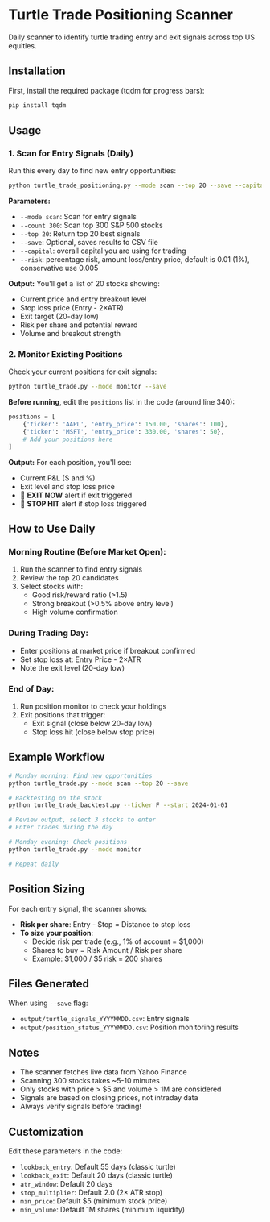 # Turtle Trade Positioning Scanner

Daily scanner to identify turtle trading entry and exit signals across top US equities.

## Installation

First, install the required package (tqdm for progress bars):

```bash
pip install tqdm
```

## Usage

### 1. Scan for Entry Signals (Daily)

Run this every day to find new entry opportunities:

```bash
python turtle_trade_positioning.py --mode scan --top 20 --save --capital 20000 --risk 0.01
```

**Parameters:**
- `--mode scan`: Scan for entry signals
- `--count 300`: Scan top 300 S&P 500 stocks
- `--top 20`: Return top 20 best signals
- `--save`: Optional, saves results to CSV file
- `--capital`: overall capital you are using for trading
- `--risk`: percentage risk, amount loss/entry price, default is 0.01 (1%), conservative use 0.005

**Output:** You'll get a list of 20 stocks showing:
- Current price and entry breakout level
- Stop loss price (Entry - 2×ATR)
- Exit target (20-day low)
- Risk per share and potential reward
- Volume and breakout strength

### 2. Monitor Existing Positions

Check your current positions for exit signals:

```bash
python turtle_trade.py --mode monitor --save
```

**Before running**, edit the `positions` list in the code (around line 340):

```python
positions = [
    {'ticker': 'AAPL', 'entry_price': 150.00, 'shares': 100},
    {'ticker': 'MSFT', 'entry_price': 330.00, 'shares': 50},
    # Add your positions here
]
```

**Output:** For each position, you'll see:
- Current P&L ($ and %)
- Exit level and stop loss price
- 🚨 **EXIT NOW** alert if exit triggered
- 🛑 **STOP HIT** alert if stop loss triggered

## How to Use Daily

### Morning Routine (Before Market Open):
1. Run the scanner to find entry signals
2. Review the top 20 candidates
3. Select stocks with:
   - Good risk/reward ratio (>1.5)
   - Strong breakout (>0.5% above entry level)
   - High volume confirmation

### During Trading Day:
- Enter positions at market price if breakout confirmed
- Set stop loss at: Entry Price - 2×ATR
- Note the exit level (20-day low)

### End of Day:
1. Run position monitor to check your holdings
2. Exit positions that trigger:
   - Exit signal (close below 20-day low)
   - Stop loss hit (close below stop price)

## Example Workflow

```bash
# Monday morning: Find new opportunities
python turtle_trade.py --mode scan --top 20 --save

# Backtesting on the stock
python turtle_trade_backtest.py --ticker F --start 2024-01-01

# Review output, select 3 stocks to enter
# Enter trades during the day

# Monday evening: Check positions
python turtle_trade.py --mode monitor

# Repeat daily
```

## Position Sizing

For each entry signal, the scanner shows:
- **Risk per share**: Entry - Stop = Distance to stop loss
- **To size your position**: 
  - Decide risk per trade (e.g., 1% of account = $1,000)
  - Shares to buy = Risk Amount / Risk per share
  - Example: $1,000 / $5 risk = 200 shares

## Files Generated

When using `--save` flag:
- `output/turtle_signals_YYYYMMDD.csv`: Entry signals
- `output/position_status_YYYYMMDD.csv`: Position monitoring results

## Notes

- The scanner fetches live data from Yahoo Finance
- Scanning 300 stocks takes ~5-10 minutes
- Only stocks with price > $5 and volume > 1M are considered
- Signals are based on closing prices, not intraday data
- Always verify signals before trading!

## Customization

Edit these parameters in the code:
- `lookback_entry`: Default 55 days (classic turtle)
- `lookback_exit`: Default 20 days (classic turtle)
- `atr_window`: Default 20 days
- `stop_multiplier`: Default 2.0 (2× ATR stop)
- `min_price`: Default $5 (minimum stock price)
- `min_volume`: Default 1M shares (minimum liquidity)

